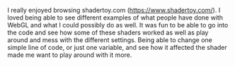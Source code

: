 I really enjoyed browsing shadertoy.com (https://www.shadertoy.com/). I loved being able to see different examples of what people have done with WebGL and
what I could possibly do as well. It was fun to be able to go into the code and see how some of these shaders worked as well as play around and mess with the different
settings. Being able to change one simple line of code, or just one variable, and see how it affected the shader made me want to play around with it more.
